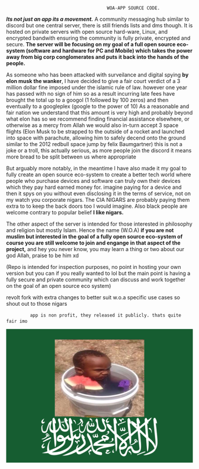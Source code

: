                                           WOA-APP SOURCE CODE.

***Its not just an app its a movement.*** A community messaging hub similar to discord but one central server, there is still friends lists and dms though.
It is hosted on private servers with open source hard-ware, Linux, and encrypted bandwith ensuring the community is fully private, encrypted and secure. 
**The server will be focusing on my goal of a full open source eco-system (software and hardware for PC and Mobile) 
      which takes the power away from big corp conglomerates and puts it back into the hands of the people.**

As someone who has been attacked with surveilance and digital spying **by elon musk the wanker**, I have decided to give a fair court verdict of a 3 million dollar fine imposed under the islamic rule of law.
however one year has passed with no sign of him so as a result incurring late fees have brought the total up to a googol (1 followed by 100 zeros) and then eventually to a googleplex (google to the power of 10)
 As a reasonable and fair nation we understand that this amount is very high and probably beyond what elon has so we recommend finding financial assistance elsewhere, or otherwise as a mercy from Allah we would also in-turn accept 3 space flights 
 (Elon Musk to be strapped to the outside of a rocket and launched into space with parachute, allowing him to safely decend onto the ground similar to the 2012 redbull space jump by felix Baumgartner) 
   this is not a joke or a troll, this actually serious, as more people join the discord it means more bread to be split between us where appropriate

But arguably more notably, in the meantime  I have also made it my goal to fully create an open source eco-system to create a better tech world where people who purchase devices and 
software can truly own their devices which they pay hard earned money for. imagine paying for a device and then it spys on you without even disclosing
it in the terms of service, not on my watch you corporate nigars. The CIA NIGARS are probably paying them extra to to keep the back doors too I would imagine.
                    Also black people are welcome contrary to popular belief **I like nigars.**

 The other aspect of the server is intended for those interested in philosophy and religion but mostly Islam. Hence the name (W.O.A)
 **if you are not muslim but interested in the goal of a fully open source eco-system of course you are still welcome to join and engange in 
    that aspect of the project,** and hey you never know, you may learn a thing or two about our god Allah, praise to be him xd

(Repo is intended for inspection purposes, no point in hosting your own version but you can if you really wanted to lol but the main point
           is having a fully secure and private community which can discuss and work together on the goal of an open source eco system)


revolt fork with extra changes to better suit w.o.a specific use cases so shout out to those nigars

             app is non profit, they released it publicly. thats quite fair imo 
![ezcv logo](https://github.com/preppo/woa-app/blob/main/possible%20logo.png?raw=true)
